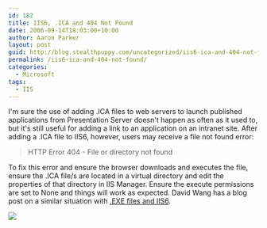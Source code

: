 ```yaml
---
id: 182
title: IIS6, .ICA and 404 Not Found
date: 2006-09-14T18:03:00+10:00
author: Aaron Parker
layout: post
guid: http://blog.stealthpuppy.com/uncategorized/iis6-ica-and-404-not-found
permalink: /iis6-ica-and-404-not-found/
categories:
  - Microsoft
tags:
  - IIS
---
```

I'm sure the use of adding .ICA files to web servers to launch published applications from Presentation Server doesn't happen as often as it used to, but it's still useful for adding a link to an application on an intranet site. After adding a .ICA file to IIS6, however, users may receive a file not found error:

> HTTP Error 404 - File or directory not found

To fix this error and ensure the browser downloads and executes the file, ensure the .ICA file/s are located in a virtual directory and edit the properties of that directory in IIS Manager. Ensure the execute permissions are set to None and things will work as expected. David Wang has a blog post on a similar situation with [.EXE files and IIS6](http://blogs.msdn.com/david.wang/archive/2005/07/11/Allow_file_downloads_on_IIS_6.aspx).

![](https://stealthpuppy.com/media/2006/09/1000.14.110.IISAppFolder.png)